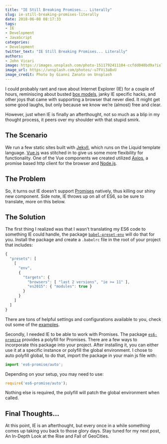 ```yaml
---
title: "IE Still Breaking Promises... Literally"
slug: ie-still-breaking-promises-literally
date: 2018-06-08 08:17:33
tags:
- IE
- Development
- JavaScript
categories:
- Development
twitter_text: "IE Still Breaking Promises... Literally"
authors: 
- John Vicari
image: https://images.unsplash.com/photo-1511792411104-ccfdd048bd9a?ixlib=rb-0.3.5&ixid=eyJhcHBfaWQiOjEyMDd9&s=e0cce28b17368ee9531f75b0ee198e2a&auto=format&fit=crop&w=2850&q=80
image_url: https://unsplash.com/photos/-u7FVi3aBvU
image_credit: Photo by Gianni Zanato on Unsplash
---
```


I could probably rant and rave about Internet Explorer (IE) for a couple of hours, reminiscing about busted [box models](http://www.456bereastreet.com/archive/200612/internet_explorer_and_the_css_box_model/), janky IE specific hacks, and other joys that came with supporting a browser that never died. It might get some good laughs, but only because we know we’re (almost) free and clear.

However, just when IE is finally an afterthought, not so much as a blip in my thought process, it peers over my shoulder with that stupid smirk.

## The Scenario

We run a few static sites built with [Jekyll](https://jekyllrb.com/), which runs on the Liquid template language. [Vue.js](https://vuejs.org/) was stitched in to give us some more flexibility for functionality. One of the Vue components we created utilized [Axios](https://github.com/axios/axios), a promise based http client for the browser and [Node.js](https://nodejs.org/en/).

## The Problem

So, it turns out IE doesn’t support [Promises](https://developer.mozilla.org/en-US/docs/Web/JavaScript/Reference/Global_Objects/Promise) natively, thus killing our shiny new component. Side note, IE throws up on all of ES6, so be sure to translate, more on this below.

## The Solution

The first thing I realized was that I wasn’t translating my ES6 code to something IE could handle, the package [`babel-preset-env`](https://babeljs.io/docs/plugins/preset-env/) will do that for you. Install the package and create a `.babelrc` file in the root of your project that includes:

```javascript
{
  "presets": [
    [
      "env",
      {
        "targets": {
          "browsers": [ "last 2 versions", "ie >= 11" ],
          "es2015": { "modules": true }
        }
      }
    ]
  ]
}
```
There are tons of helpful settings and configurations available to you, check out some of the [examples](https://babeljs.io/docs/plugins/preset-env/#examples).

Secondly, I needed IE to be able to work with Promises. The package [`es6-promise`](https://github.com/stefanpenner/es6-promise) provides a polyfill for Promises. There are a few ways to incorporate this package into your project. After installing it, you can either use it at a specific instance or polyfill the global environment. I chose to auto polyfill global, to do that, import the package in your main js file with:
```javascript
import 'es6-promise/auto';
```
Depending on your setup, you may need to use:
```javascript
require('es6-promise/auto');
```
Nothing else is required, the polyfill will patch the global environment when called.

## Final Thoughts...

At this point, IE is an afterthought, but every once in a while something comes up taking you back to those glory days. Stay tuned for my next post, An In-Depth Look at the Rise and Fall of GeoCities.
